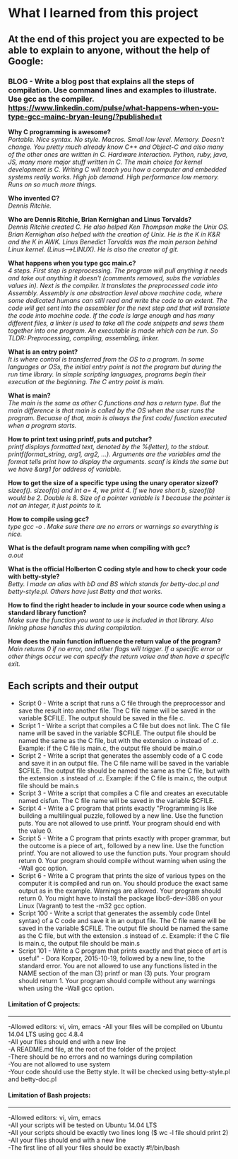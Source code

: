 # What I learned from this project  
At the end of this project you are expected to be able to explain to anyone, without the help of Google:  
---
###  BLOG - Write a blog post that explains all the steps of compilation. Use command lines and examples to illustrate. Use gcc as the compiler. https://www.linkedin.com/pulse/what-happens-when-you-type-gcc-mainc-bryan-leung/?published=t    


**Why C programming is awesome?**  
*Portable. Nice syntax. No style. Macros. Small low level. Memory. Doesn't change. You pretty much already know C++ and Object-C and also many of the other ones are written in C. Hardware interaction. Python, ruby, java, JS, many more major stuff written in C. The main choice for kernel development is C. Writing C will teach you how a computer and embedded systems really works. High job demand. High performance low memory. Runs on so much more things.*  

**Who invented C?**  
*Dennis Ritchie.*  

**Who are Dennis Ritchie, Brian Kernighan and Linus Torvalds?**  
*Dennis Ritchie created C. He also helped Ken Thompson make the Unix OS. Brian Kernighan also helped with the creation of Unix. He is the K in K&R and the K in AWK. Linus Benedict Torvalds was the main person behind Linux kernel. (Linus-->LINUX). He is also the creator of git.*  

**What happens when you type gcc main.c?**  
*4 steps. First step is preprocessing. The program will pull anything it needs and take out anything it doesn't (comments removed, subs the variables values in). Next is the compiler. It translates the preprocessed code into Assembly. Assembly is one abstraction level above machine code, where some dedicated humans can still read and write the code to an extent. The code will get sent into the assembler for the next step and that will translate the code into machine code. If the code is large enough and has many different files, a linker is used to take all the code snippets and sews them together into one program. An executable is made which can be run.
So TLDR: Preprocessing, compiling, assembling, linker.*  

**What is an entry point?**  
*It is where control is transferred from the OS to a program. In some languages or OSs, the initial entry point is not the program but during the run time library. In simple scripting languages, programs begin their execution at the beginning. The C entry point is main.*  

**What is main?**  
*The main is the same as other C functions and has a return type. But the main difference is that main is called by the OS when the user runs the program. Becuase of that, main is always the first code/ function executed when a program starts.*  

**How to print text using printf, puts and putchar?**  
*printf displays formatted text, denoted by the %(letter), to the stdout. printf(format_string, arg1, arg2, ...). Arguments are the variables amd the format tells print how to display the arguments. scanf is kinds the same but we have &arg1 for address of variable.*  

**How to get the size of a specific type using the unary operator sizeof?**  
*sizeof(). sizeof(a) and int a= 4, we print 4. If we have short b, sizeof(b) would be 2. Double is 8. Size of a pointer variable is 1 because the pointer is not an integer, it just points to it.*  

**How to compile using gcc?**  
*type gcc <FILENAME> -o <NAMEYOUWANT>. Make sure there are no errors or warnings so everything is nice.*  

**What is the default program name when compiling with gcc?**  
*a.out*  

**What is the official Holberton C coding style and how to check your code with betty-style?**  
*Betty. I made an alias with bD and BS which stands for betty-doc.pl and betty-style.pl. Others have just Betty and that works.*  

**How to find the right header to include in your source code when using a standard library function?**  
*Make sure the function you want to use is included in that library. Also linking phase handles this during compilation.*  

**How does the main function influence the return value of the program?**  
*Main returns 0 if no error, and other flags will trigger. If a specific error or other things occur we can specify the return value and then have a specific exit.*  



## Each scripts and their output  

* Script 0 - Write a script that runs a C file through the preprocessor and save the result into another file. The C file name will be saved in the variable $CFILE. The output should be saved in the file c.  
* Script 1 - Write a script that compiles a C file but does not link. The C file name will be saved in the variable $CFILE. The output file should be named the same as the C file, but with the extension .o instead of .c.  Example: if the C file is main.c, the output file should be main.o  
* Script 2 - Write a script that generates the assembly code of a C code and save it in an output file. The C file name will be saved in the variable $CFILE. The output file should be named the same as the C file, but with the extension .s instead of .c. Example: if the C file is main.c, the output file should be main.s  
* Script 3 - Write a script that compiles a C file and creates an executable named cisfun. The C file name will be saved in the variable $CFILE.  
* Script 4 - Write a C program that prints exactly "Programming is like building a multilingual puzzle, followed by a new line. Use the function puts. You are not allowed to use printf. Your program should end with the value 0.  
* Script 5 - Write a C program that prints exactly with proper grammar, but the outcome is a piece of art,, followed by a new line. Use the function printf. You are not allowed to use the function puts. Your program should return 0. Your program should compile without warning when using the -Wall gcc option.  
* Script 6 - Write a C program that prints the size of various types on the computer it is compiled and run on. You should produce the exact same output as in the example. Warnings are allowed. Your program should return 0. You might have to install the package libc6-dev-i386 on your Linux (Vagrant) to test the -m32 gcc option.  
* Script 100 - Write a script that generates the assembly code (Intel syntax) of a C code and save it in an output file. The C file name will be saved in the variable $CFILE. The output file should be named the same as the C file, but with the extension .s instead of .c. Example: if the C file is main.c, the output file should be main.s  
* Script 101 - Write a C program that prints exactly and that piece of art is useful" - Dora Korpar, 2015-10-19, followed by a new line, to the standard error. You are not allowed to use any functions listed in the NAME section of the man (3) printf or man (3) puts. Your program should return 1. Your program should compile without any warnings when using the -Wall gcc option.  


#### Limitation of C projects:
___
-Allowed editors: vi, vim, emacs
-All your files will be compiled on Ubuntu 14.04 LTS using gcc 4.8.4  
-All your files should end with a new line  
-A README.md file, at the root of the folder of the project  
-There should be no errors and no warnings during compilation  
-You are not allowed to use system  
-Your code should use the Betty style. It will be checked using betty-style.pl and betty-doc.pl  

#### Limitation of Bash projects:
___
-Allowed editors: vi, vim, emacs  
-All your scripts will be tested on Ubuntu 14.04 LTS  
-All your scripts should be exactly two lines long ($ wc -l file should print 2)  
-All your files should end with a new line  
-The first line of all your files should be exactly #!/bin/bash  
